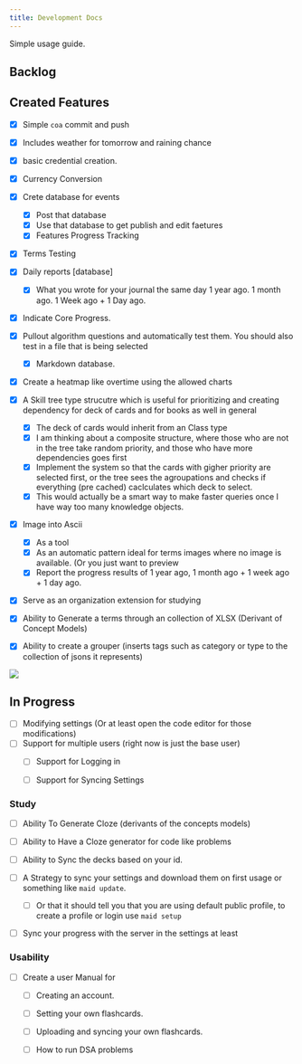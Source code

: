 ```yaml
---
title: Development Docs
---
```


Simple usage guide.


## Backlog


## Created Features

- [x] Simple `coa` commit and push
- [x] Includes weather for tomorrow and raining chance
- [x] basic credential creation.
- [x] Currency Conversion
- [x] Crete database for events
  - [x] Post that database
  - [x] Use that database to get publish and edit faetures
  - [x] Features Progress Tracking
- [x] Terms Testing
- [x] Daily reports [database]
  - [x] What you wrote for your journal the same day 1 year ago. 1 month ago. 1 Week ago + 1 Day ago.
- [x] Indicate Core Progress.
- [x] Pullout algorithm questions and automatically test them. You should also test in a file that is being selected 
  - [x] Markdown database.
- [x] Create a heatmap like overtime using the allowed charts
- [x] A Skill tree type strucutre which is useful for prioritizing and creating dependency for deck of cards and for books as well in general
  - [x] The deck of cards would inherit from an Class type
  - [x] I am thinking about a composite structure, where those who are not in the tree take random priority, and those who have more dependencies goes first
  - [x] Implement the system so that the cards with gigher priority are selected first, or the tree sees the agroupations and checks if everything (pre cached) caclculates which deck to select.
  - [x] This would actually be a smart way to make faster queries once I have way too many knowledge objects.
- [x] Image into Ascii
  - [x] As a tool
  - [x] As an automatic pattern ideal for terms images where no image is available. (Or you just want to preview 
  - [x] Report the progress results of 1 year ago, 1 month ago + 1 week ago + 1 day ago.
- [x] Serve as an organization extension for studying
- [x] Ability to Generate a terms through an collection of XLSX (Derivant of Concept Models)
- [x] Ability to create a grouper (inserts tags such as category or type to the collection of jsons it represents)


![](https://i.ibb.co/fCfYmbT/mapping-icon.png)

## In Progress

- [ ] Modifying settings (Or at least open the code editor for those modifications)
- [ ] Support for multiple users (right now is just the base user)
  - [ ] Support for Logging in
  - [ ] Support for Syncing Settings


### Study

- [ ] Ability To Generate Cloze (derivants of the concepts models)
- [ ] Ability to Have a Cloze generator for code like problems
- [ ] Ability to Sync the decks based on your id.
- [ ] A Strategy to sync your settings and download them on first usage or something like `maid update`. 
  - [ ] Or that it should tell you that you are using default public profile, to create a profile or login use `maid setup`
- [ ] Sync your progress with the server in the settings at least


### Usability

- [ ] Create  a user Manual for
  - [ ] Creating an account.
  - [ ] Setting your own flashcards.
  - [ ] Uploading and syncing your own flashcards.
  - [ ] How to run DSA problems

















